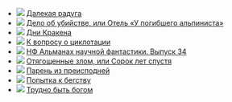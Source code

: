 * ![](/books/sf/Аркадий%20Стругацкий/Далекая%20радуга.jpg) [Далекая радуга](/books/sf/Аркадий%20Стругацкий/Далекая%20радуга)
* ![](/books/sf/Аркадий%20Стругацкий/Дело%20об%20убийстве,%20или%20Отель%20«У%20погибшего%20альпиниста».jpg) [Дело об убийстве, или Отель «У погибшего альпиниста»](/books/sf/Аркадий%20Стругацкий/Дело%20об%20убийстве,%20или%20Отель%20«У%20погибшего%20альпиниста»)
* ![](/books/sf/Аркадий%20Стругацкий/Дни%20Кракена.jpg) [Дни Кракена](/books/sf/Аркадий%20Стругацкий/Дни%20Кракена)
* ![](/books/sf/Аркадий%20Стругацкий/К%20вопросу%20о%20циклотации.jpg) [К вопросу о циклотации](/books/sf/Аркадий%20Стругацкий/К%20вопросу%20о%20циклотации)
* ![](/books/sf/Аркадий%20Стругацкий/НФ%20Альманах%20научной%20фантастики.%20Выпуск%2034.jpg) [НФ Альманах научной фантастики. Выпуск 34](/books/sf/Аркадий%20Стругацкий/НФ%20Альманах%20научной%20фантастики.%20Выпуск%2034)
* ![](/books/sf/Аркадий%20Стругацкий/Отягощенные%20злом,%20или%20Сорок%20лет%20спустя.jpg) [Отягощенные злом, или Сорок лет спустя](/books/sf/Аркадий%20Стругацкий/Отягощенные%20злом,%20или%20Сорок%20лет%20спустя)
* ![](/books/sf/Аркадий%20Стругацкий/Парень%20из%20преисподней.jpg) [Парень из преисподней](/books/sf/Аркадий%20Стругацкий/Парень%20из%20преисподней)
* ![](/books/sf/Аркадий%20Стругацкий/Попытка%20к%20бегству.jpg) [Попытка к бегству](/books/sf/Аркадий%20Стругацкий/Попытка%20к%20бегству)
* ![](/books/sf/Аркадий%20Стругацкий/Трудно%20быть%20богом.jpg) [Трудно быть богом](/books/sf/Аркадий%20Стругацкий/Трудно%20быть%20богом)